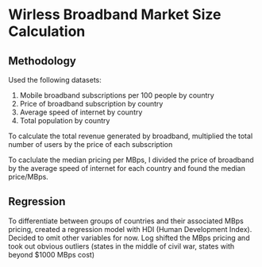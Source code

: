 # Wirless Broadband Market Size Calculation
## Methodology
Used the following datasets:<br />
1. Mobile broadband subscriptions per 100 people by country
2. Price of broadband subscription by country
3. Average speed of internet by country
4. Total population by country

To calculate the total revenue generated by broadband, multiplied the total number of users by the price of each subscription<br />

To caclulate the median pricing per MBps, I divided the price of broadband by the average speed of internet for each country and found the median price/MBps. 

## Regression
To differentiate between groups of countries and their associated MBps pricing, created a regression model with HDI (Human Development Index). Decided to omit other variables for now. Log shifted the MBps pricing and took out obvious outliers (states in the middle of civil war, states with beyond $1000 MBps cost)

